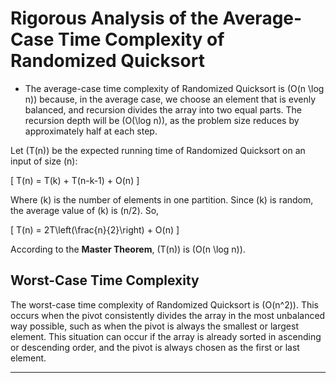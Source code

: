 # Rigorous Analysis of the Average-Case Time Complexity of Randomized Quicksort

- The average-case time complexity of Randomized Quicksort is \(O(n \log n)\) because, in the average case, we choose an element that is evenly balanced, and recursion divides the array into two equal parts. The recursion depth will be \(O(\log n)\), as the problem size reduces by approximately half at each step.

Let \(T(n)\) be the expected running time of Randomized Quicksort on an input of size \(n\):

\[
T(n) = T(k) + T(n-k-1) + O(n)
\]

Where \(k\) is the number of elements in one partition. Since \(k\) is random, the average value of \(k\) is \(n/2\). So,

\[
T(n) = 2T\left(\frac{n}{2}\right) + O(n)
\]

According to the **Master Theorem**, \(T(n)\) is \(O(n \log n)\).

## Worst-Case Time Complexity

The worst-case time complexity of Randomized Quicksort is \(O(n^2)\). This occurs when the pivot consistently divides the array in the most unbalanced way possible, such as when the pivot is always the smallest or largest element.
This situation can occur if the array is already sorted in ascending or descending order, and the pivot is always chosen as the first or last element.

---